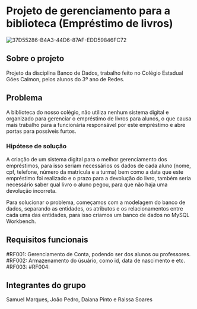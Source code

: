 # Projeto de gerenciamento para a biblioteca (Empréstimo de livros)

![37D55286-B4A3-44D6-87AF-EDD59846FC72](https://user-images.githubusercontent.com/120694081/235142543-74fe8d80-40d7-4783-a863-a0f78900a78c.PNG)


## Sobre o projeto
Projeto da disciplina Banco de Dados, trabalho feito no Colégio Estadual Góes Calmon, pelos alunos do 3º ano de Redes.

## Problema
A biblioteca do nosso colégio, não utiliza nenhum sistema digital e organizado para gerenciar o empréstimo de livros para alunos, o que causa mais trabalho para a funcionária responsável por este empréstimo e abre portas para possíveis furtos.

### Hipótese de solução
A criação de um sistema digital para o melhor gerenciamento dos empréstimos, para isso seriam necessários os dados de cada aluno (nome, cpf, telefone, número da matrícula e a turma) bem como a data que este empréstimo foi realizado e o prazo para a devolução do livro, também seria necessário saber qual livro o aluno pegou, para que não haja uma devolução incorreta.

Para solucionar o problema, começamos com a modelagem do banco de dados, separando as entidades, os atributos e os relacionamentos entre cada  uma das entidades, para isso criamos um banco de dados no MySQL Workbench.

## Requisitos funcionais
#RF001: Gerenciamento de Conta, podendo ser dos alunos ou professores.
#RF002: Armazenamento do úsuário, como id, data de nascimento e etc.
#RF003: 
#RF004: 

## Integrantes do grupo
Samuel Marques, João Pedro, Daiana Pinto e Raissa Soares



